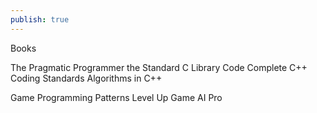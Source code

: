 ```yaml
---
publish: true
---
```



Books

The Pragmatic Programmer
the Standard C Library
Code Complete
C++ Coding Standards
Algorithms in C++

Game Programming Patterns
Level Up
Game AI Pro

